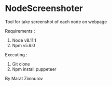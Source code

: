 # NodeScreenshoter
Tool for take screenshot of each node on webpage

Requirements :

1. Node v8.11.1
2. Npm v5.6.0

Executing :

1. Git clone
2. Npm install puppeteer


By Marat Zimnurov
